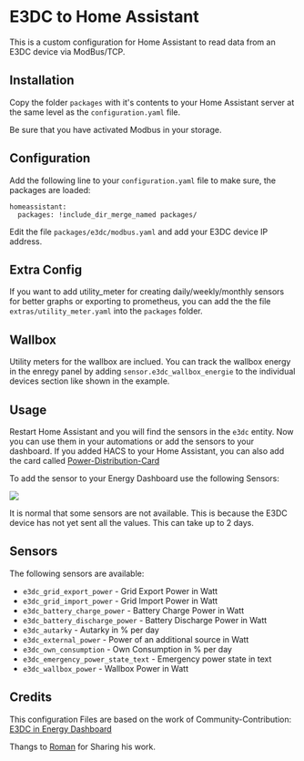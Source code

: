 # E3DC to Home Assistant

This is a custom configuration for Home Assistant to read data from an E3DC device via ModBus/TCP.

## Installation

Copy the folder `packages` with it's contents to your Home Assistant server at the same level as the `configuration.yaml` file. 

Be sure that you have activated Modbus in your storage.

## Configuration

Add the following line to your `configuration.yaml` file to make sure, the packages are loaded:

```
homeassistant:
  packages: !include_dir_merge_named packages/
```

Edit the file `packages/e3dc/modbus.yaml` and add your E3DC device IP address.

## Extra Config

If you want to add utility_meter for creating daily/weekly/monthly sensors for better graphs or exporting to prometheus, you can add the the file `extras/utility_meter.yaml` into the `packages` folder.

## Wallbox

Utility meters for the wallbox are inclued. You can track the wallbox energy in the enregy panel by adding `sensor.e3dc_wallbox_energie` to the individual devices section like shown in the example.


## Usage

Restart Home Assistant and you will find the sensors in the `e3dc` entity. Now you can use them in your automations or add the sensors to your dashboard.
If you added HACS to your Home Assistant, you can also add the card called [Power-Distribution-Card](https://github.com/JonahKr/power-distribution-card)

To add the sensor to your Energy Dashboard use the following Sensors:

<img src="https://github.com/MrIceman11/e3dc-homeassistant/raw/main/examples/Dashboard_Config_2.png"/>

It is normal that some sensors are not available. This is because the E3DC device has not yet sent all the values. This can take up to 2 days.

## Sensors

The following sensors are available:

  * `e3dc_grid_export_power` - Grid Export Power in Watt
  * `e3dc_grid_import_power` - Grid Import Power in Watt
  * `e3dc_battery_charge_power` - Battery Charge Power in Watt
  * `e3dc_battery_discharge_power` - Battery Discharge Power in Watt
  * `e3dc_autarky` - Autarky in % per day
  * `e3dc_external_power` - Power of an additional source in Watt
  * `e3dc_own_consumption` - Own Consumption in % per day
  * `e3dc_emergency_power_state_text` - Emergency power state in text
  * `e3dc_wallbox_power` - Wallbox Power in Watt

## Credits

This configuration Files are based on the work of Community-Contribution: [E3DC in Energy Dashboard](https://community.home-assistant.io/t/e3dc-in-energy-dashboard/379800)

Thangs to [Roman](https://github.com/Roemer) for Sharing his work.
